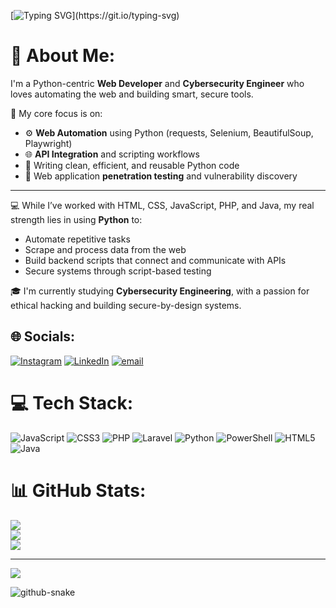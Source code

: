 [![Typing SVG](https://readme-typing-svg.herokuapp.com?font=Fira+Code&size=30&pause=1000&color=00F720&width=435&lines=Coding+In+Progress...)](https://git.io/typing-svg)
# 💫 About Me:
I'm a Python-centric **Web Developer** and **Cybersecurity Engineer** who loves automating the web and building smart, secure tools.

🔧 My core focus is on:
- ⚙️ **Web Automation** using Python (requests, Selenium, BeautifulSoup, Playwright)
- 🌐 **API Integration** and scripting workflows
- 🧠 Writing clean, efficient, and reusable Python code
- 🔐 Web application **penetration testing** and vulnerability discovery

---

💻 While I’ve worked with HTML, CSS, JavaScript, PHP, and Java, my real strength lies in using **Python** to:
- Automate repetitive tasks
- Scrape and process data from the web
- Build backend scripts that connect and communicate with APIs
- Secure systems through script-based testing

🎓 I'm currently studying **Cybersecurity Engineering**, with a passion for ethical hacking and building secure-by-design systems.


## 🌐 Socials:
[![Instagram](https://img.shields.io/badge/Instagram-%23E4405F.svg?logo=Instagram&logoColor=white)](https://instagram.com/aloosh.n3n3) [![LinkedIn](https://img.shields.io/badge/LinkedIn-%230077B5.svg?logo=linkedin&logoColor=white)](https://linkedin.com/in/ali-alsayed-cse) [![email](https://img.shields.io/badge/Email-D14836?logo=gmail&logoColor=white)](mailto:alialasyed.business@gmail.com) 

# 💻 Tech Stack:
![JavaScript](https://img.shields.io/badge/javascript-%23323330.svg?style=for-the-badge&logo=javascript&logoColor=%23F7DF1E) ![CSS3](https://img.shields.io/badge/css3-%231572B6.svg?style=for-the-badge&logo=css3&logoColor=white) ![PHP](https://img.shields.io/badge/php-%23777BB4.svg?style=for-the-badge&logo=php&logoColor=white) ![Laravel](https://img.shields.io/badge/laravel-%23FF2D20.svg?style=for-the-badge&logo=laravel&logoColor=white) ![Python](https://img.shields.io/badge/python-3670A0?style=for-the-badge&logo=python&logoColor=ffdd54) ![PowerShell](https://img.shields.io/badge/PowerShell-%235391FE.svg?style=for-the-badge&logo=powershell&logoColor=white) ![HTML5](https://img.shields.io/badge/html5-%23E34F26.svg?style=for-the-badge&logo=html5&logoColor=white) ![Java](https://img.shields.io/badge/java-%23ED8B00.svg?style=for-the-badge&logo=openjdk&logoColor=white)
# 📊 GitHub Stats:
![](https://github-readme-stats.vercel.app/api?username=AliALsayed-2004&theme=tokyonight&hide_border=false&include_all_commits=true&count_private=false)<br/>
![](https://nirzak-streak-stats.vercel.app/?user=AliALsayed-2004&theme=tokyonight&hide_border=false)<br/>
![](https://github-readme-stats.vercel.app/api/top-langs/?username=AliALsayed-2004&theme=tokyonight&hide_border=false&include_all_commits=true&count_private=false&layout=compact)



---
[![](https://visitcount.itsvg.in/api?id=AliALsayed-2004&icon=0&color=0)](https://visitcount.itsvg.in)

<picture>
  <source media="(prefers-color-scheme: dark)" srcset="https://raw.githubusercontent.com/AliAlsayed-2004/AliAlsayed-2004/output/github-snake-dark.svg" />
  <source media="(prefers-color-scheme: light)" srcset="https://raw.githubusercontent.com/AliAlsayed-2004/AliAlsayed-2004/output/github-snake.svg" />
  <img alt="github-snake" src="https://raw.githubusercontent.com/tobiasmeyhoefer/tobiasmeyhoefer/output/github-snake.svg" />
</picture>
